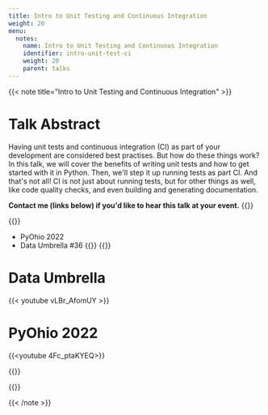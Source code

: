 ```yaml
---
title: Intro to Unit Testing and Continuous Integration
weight: 20
menu:
  notes:
    name: Intro to Unit Testing and Continuous Integration
    identifier: intro-unit-test-ci
    weight: 20
    parent: talks
---
```

<!-- Speaker Bio -->
{{< note title="Intro to Unit Testing and Continuous Integration" >}}


# Talk Abstract

Having unit tests and continuous integration (CI) as part of your development are considered best practises. But how do these things work? In this talk, we will cover the benefits of writing unit tests and how to get started with it in Python. Then, we'll step it up running tests as part CI. And that's not all! CI is not just about running tests, but for other things as well, like code quality checks, and even building and generating documentation.

**Contact me (links below) if you'd like to hear this talk at your event.**
{{</note>}}

{{<note title="Presented at:">}}


- PyOhio 2022
- Data Umbrella #36
{{</note>}} 
  {{<note title="Videos">}}
  


# Data Umbrella 
  
{{< youtube vLBr_AfomUY >}}

# PyOhio 2022

{{<youtube 4Fc_ptaKYEQ>}}

{{</note>}}

{{<note title="Slide Deck">}}

<script defer class="speakerdeck-embed" data-id="86e166d1c291441d8ee2904f463e6db9" data-ratio="1.77777777777778" src="//speakerdeck.com/assets/embed.js"></script>


{{< /note >}}
